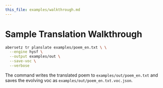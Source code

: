 ```yaml
---
this_file: examples/walkthrough.md
---
```

# Sample Translation Walkthrough

```bash
abersetz tr planslate examples/poem_en.txt \ \
  --engine hysf \
  --output examples/out \
  --save-voc \
  --verbose
```

The command writes the translated poem to `examples/out/poem_en.txt` and saves the evolving voc as `examples/out/poem_en.txt.voc.json`.
